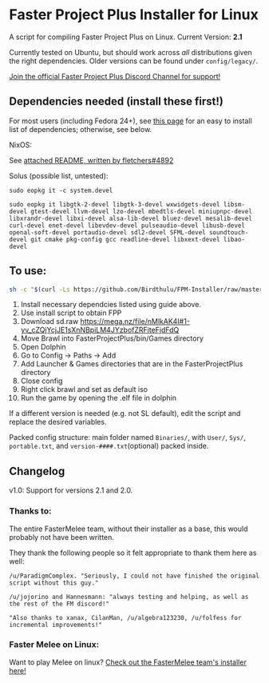 # Faster Project Plus Installer for Linux

A script for compiling Faster Project Plus on Linux. Current Version: **2.1**

Currently tested on Ubuntu, but should work across *all* distributions given the right dependencies. Older versions can be found under `config/legacy/`.

[Join the official Faster Project Plus Discord Channel for support!](https://discord.gg/ZHYxnFp)

## Dependencies needed (install these first!)
For most users (including Fedora 24+), see [this page](https://wiki.dolphin-emu.org/index.php?title=Building_Dolphin_on_Linux) for an easy to install list of dependencies; otherwise, see below.

NixOS: 

See [attached README, written by fletchers#4892](../other_distros/NixOS/INSTALL.md)

Solus (possible list, untested):

`sudo eopkg it -c system.devel`

`sudo eopkg it libgtk-2-devel libgtk-3-devel wxwidgets-devel libsm-devel gtest-devel llvm-devel lzo-devel mbedtls-devel miniupnpc-devel libxrandr-devel libxi-devel alsa-lib-devel bluez-devel mesalib-devel curl-devel enet-devel libevdev-devel pulseaudio-devel libusb-devel openal-soft-devel portaudio-devel sdl2-devel SFML-devel soundtouch-devel git cmake pkg-config gcc readline-devel libxext-devel libao-devel`

## To use:

```sh
sh -c "$(curl -Ls https://github.com/Birdthulu/FPM-Installer/raw/master/setup)"
```

1. Install necessary dependcies listed using guide above.
2. Use install script to obtain FPP
3. Download sd.raw https://mega.nz/file/nMlkAK4I#1-yv_cZQjYcjJE1sXnNBpiLM4JYzbofZRFiteFjdFdQ
4. Move Brawl into FasterProjectPlus/bin/Games directory
5. Open Dolphin
6. Go to Config -> Paths -> Add
7. Add Launcher & Games directories that are in the FasterProjectPlus directory
8. Close config
9. Right click brawl and set as default iso
10. Run the game by opening the .elf file in dolphin

If a different version is needed (e.g. not SL default), edit the script and replace the desired variables.

Packed config structure: main folder named `Binaries/`, with  `User/`, `Sys/`, `portable.txt`, and `version-####.txt`(optional) packed inside.

## Changelog
v1.0: Support for versions 2.1 and 2.0.

### Thanks to:

The entire FasterMelee team, without their installer as a base, this would probably not have been written.

They thank the following people so it felt appropriate to thank them here as well:

    /u/ParadigmComplex. "Seriously, I could not have finished the original script without this guy."

    /u/jojorino and Hannesmann: "always testing and helping, as well as the rest of the FM discord!"

    "Also thanks to xanax, CilanMan, /u/algebra123230, /u/folfess for incremental improvements!"

### Faster Melee on Linux:

Want to play Melee on linux?
[Check out the FasterMelee team's installer here!](https://github.com/FasterMelee/FasterMelee-installer)
